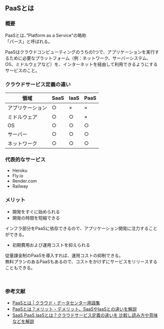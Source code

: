 ## PaaSとは

### 概要
PaaSとは、”Platform as a Service"の略称<br/>
「パース」と呼ばれる。

PaaSはクラウドコンピューティングのうちの1つで、アプリケーションを実行するために必要なプラットフォーム（例：ネットワーク、サーバーシステム、OS、ミドルウェアなど）を、インターネットを経由して利用できるようにするサービスのこと。

### クラウドサービス定義の違い
|領域|SaaS|IaaS|PaaS|
|--|--|--|--|
|アプリケーション|○|×|×|
|ミドルウェア|○|○|×|
|OS|○|○|○|
|サーバー|○|○|○|
|ネットワーク|○|○|○|

### 代表的なサービス
- Heroku
- Fly.io
- Render.com
- Railway

### メリット
- 開発をすぐに始められる
- 開発の時間を短縮できる

インフラ部分をPaaSに依存できるので、アプリケーション開発に注力することができる。

- 初期費用および運用コストを抑えられる

従量課金制のPaaSを導入すれば、運用コストの抑制できる。<br/>
無料プランのあるPaaSもあるので、コストをかけずにサービスをリリースすることもできる。

<br/>


### 参考文献
- [PaaSとは | クラウド・データセンター用語集](https://www.idcf.jp/words/paas.html)
- [PaaSとは？メリット・デメリット、SaaSやIaaSとの違いを解説](https://www.utokyo-ipc.co.jp/column/paas/)
- [SaaS,PaaS,IaaSとは？クラウドサービス定義の違いを
比較し読み方や意味などを解説](https://www.itmanage.co.jp/column/saas-paas-iaas/)
